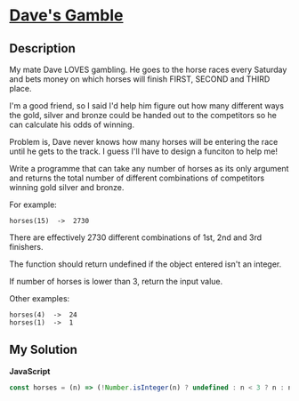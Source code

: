 # [Dave's Gamble](https://www.codewars.com/kata/563b8a23b554206f49000059)

## Description

My mate Dave LOVES gambling. He goes to the horse races every Saturday and bets money on which horses will finish FIRST, SECOND and THIRD place.

I'm a good friend, so I said I'd help him figure out how many different ways the gold, silver and bronze could be handed out to the competitors so he can calculate his odds of winning.

Problem is, Dave never knows how many horses will be entering the race until he gets to the track. I guess I'll have to design a funciton to help me!

Write a programme that can take any number of horses as its only argument and returns the total number of different combinations of competitors winning gold silver and bronze.

For example:

```
horses(15)  ->  2730
```

There are effectively 2730 different combinations of 1st, 2nd and 3rd finishers.

The function should return undefined if the object entered isn't an integer.

If number of horses is lower than 3, return the input value.

Other examples:

```
horses(4)  ->  24
horses(1)  ->  1
```

## My Solution

**JavaScript**

```js
const horses = (n) => (!Number.isInteger(n) ? undefined : n < 3 ? n : n * (n - 1) * (n - 2));
```
